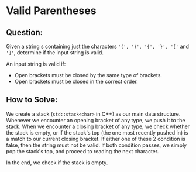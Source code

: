 # Valid Parentheses

## Question:

Given a string s containing just the characters `'(', ')', '{', '}', '['` and `']'`, determine if the input string is valid.

An input string is valid if:

- Open brackets must be closed by the same type of brackets.
- Open brackets must be closed in the correct order.

## How to Solve:

We create a stack (`std::stack<char>` in C++) as our main data
structure. Whenever we encounter an opening bracket of any type, we
push it to the stack. When we encounter a closing bracket of any type,
we check whether the stack is empty, or if the stack's top (the one
most recently pushed in) is a match to our current closing bracket. If
either one of these 2 condition is false, then the string must not be
valid. If both condition passes, we simply pop the stack's top, and
proceed to reading the next character.

In the end, we check if the stack is empty.
